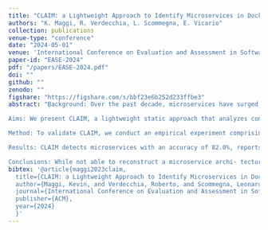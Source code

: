 ```yaml
---
title: "CLAIM: a Lightweight Approach to Identify Microservices in Dockerized Environments"
authors: "K. Maggi, R. Verdecchia, L. Scommegna, E. Vicario"
collection: publications
venue-type: "conference"
date: "2024-05-01"
venue: 'International Conference on Evaluation and Assessment in Software Engineering, (EASE)'
paper-id: "EASE-2024"
pdf: "/papers/EASE-2024.pdf"
doi: ""
github: ""
zenodo: ""
figshare: "https://figshare.com/s/bbf23e6b252d233ffbe3"
abstract: "Background: Over the past decade, microservices have surged in popularity within software engineering. From a research viewpoint, mining studies are frequently employed to assess the evolution of diverse microservice properties. Despite the growing need, a validated static method to swiftly identify microservices seems to be currently missing in the literature.

Aims: We present CLAIM, a lightweight static approach that analyzes configuration files to identify microservices in Dockerized environments, specifically designed with mining studies in mind.

Method: To validate CLAIM, we conduct an empirical experiment comprising 20 repositories, 160 microservices, and 13k commits. A priori and manually defined ground truths are used to evaluate CLAIM's microservice identification effectiveness and efficiency.

Results: CLAIM detects microservices with an accuracy of 82.0%, reports a median execution time of 61ms per commit, and requires in the worst case scenario 125.5s to analyze the history of a repository comprising 1509 commits. With respect to its closest competitor, CLAIM shines most in terms of false positive reduction (-40%).

Conclusions: While not able to reconstruct a microservice archi- tecture in its entirety, CLAIM is an effective and efficient option to swiftly identify microservices in Dockerized environments, and seems especially fitted for software evolution mining studies"
bibtex: '@article{maggi2023claim,
  title={CLAIM: a Lightweight Approach to Identify Microservices in Dockerized Environments},
  author={Maggi, Kevin, and Verdecchia, Roberto, and Scommegna, Leonardo and Vicario, Enrico},
  journal={International Conference on Evaluation and Assessment in Software Engineering (EASE)},
  publisher={ACM},
  year={2024}
  }'
---
```


